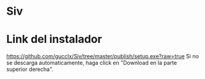 # Siv

# Link del instalador

https://github.com/gucclx/Siv/tree/master/publish/setup.exe?raw=true
Si no se descarga automaticamente, haga click en "Download en la parte superior derecha".
